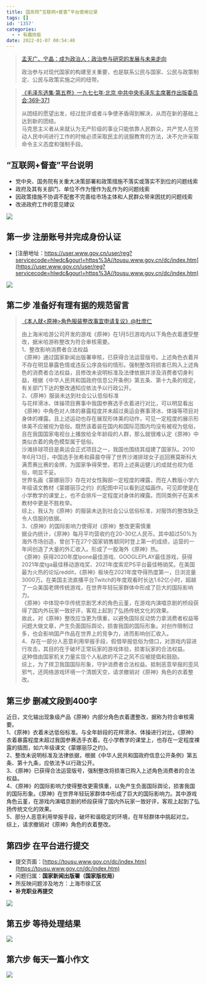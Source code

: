 ```yaml
---
title: 国务院“互联网+督查”平台使用记录
tags: []
id: '1357'
categories:
  - - 有趣技能
date: 2022-01-07 00:54:40
---
```


> [孟天广、宁晶：成为政治人：政治参与研究的发展与未来走向](https://www.dps.tsinghua.edu.cn/info/1114/2437.htm)
> 
> 政治参与对现代国家的构建至关重要，也是联系公民与国家、公民与政策制定、公民与政策实施之间的纽带。

> [《毛泽东选集·第五卷》一九七七年·北京 中共中央毛泽东主席著作出版委员会:369-371](https://limour.lanzouo.com/ixtoVygvwad)
> 
> 从团结的愿望出发，经过批评或者斗争使矛盾得到解决，从而在新的基础上达到新的团结。  
> 马克思主义者从来就认为无产阶级的事业只能依靠人民群众，共产党人在劳动人民中间进行工作的时候必须采取民主的说服教育的方法，决不允许采取命令主义态度和强制手段。

## “互联网+督查”平台说明

*   党中央、国务院有关重大决策部署和政策措施不落实或落实不到位的问题线索
*   政府及其有关部门、单位不作为慢作为乱作为的问题线索
*   因政策措施不协调不配套不完善给市场主体和人民群众带来困扰的问题线索
*   改进政府工作的意见建议

[![](https://img.limour.top/archives_2023/blog_wp/2022/01/image-1-edited.webp)](https://img.limour.top/archives_2023/blog_wp/2022/01/image-1.webp)

## 第一步 注册账号并完成身份认证

*   [注册地址：https://user.www.gov.cn/user/reg?servicecode=hlwdc&gourl=https%3A//tousu.www.gov.cn/dc/index.htm](https://user.www.gov.cn/user/reg?servicecode=hlwdc&gourl=https%3A//tousu.www.gov.cn/dc/index.htm)

[![](https://img.limour.top/archives_2023/blog_wp/2022/01/image.webp)](https://img.limour.top/archives_2023/blog_wp/2022/01/image.webp)

## 第二步 准备好有理有据的规范留言

> [《本人就<原神>角色服装整改事宜申请复议》@杜庶仁](https://www.zhihu.com/question/509914184/answer/2299950869)
> 
> 由上海米哈游公司开发的游戏《原神》在1月5日游戏内以下角色衣着遭受整改，据米哈游称整改为符合审核需要。  
> 1、整改影响消费者合法权益  
> 《原神》通过国家新闻出版署审核，已获得合法运营版号。上述角色衣着并不存在明显暴露色情或违反公序良俗的情形。强制整改将损害已购入上述角色的消费者合法权益，且修改未说明标准及法律依据并涉及消费者切身利益，根据《中华人民共和国政府信息公开条例》第五条、第十九条的规定，有关部门下达的整改通知应依法予以行政公开。  
> 2、《原神》服装未达到社会公认低俗标准  
> 与花样滑冰、体操项目赛事中我国参赛选手衣着进行对比，可以明显看出《原神》中角色对人体的暴露程度并未超过奥运会赛事滑冰、体操等项目对身体的裸露。且上述运动也存在展现形体美的动作，可见一定程度的展示形体美不应被视为低俗。既然该着装在国内和国际范围内均没有被视为低俗，且在我国国家电视台上播放给全年龄段的人群，那么就很难认定《原神》中类似衣着的角色模型属于低俗。  
> 沙滩排球项目是奥运会正式项目之一，我国也围绕其组建了国家队。2010年6月13日，中国选手张希和薛晨夺得了世界沙滩排球女子巡回赛莫斯科大满贯赛比赛的金牌，为国家争得荣誉。若将上述奥运健儿的成就也视为低俗，明显不妥。  
> 世界名画《蒙娜丽莎》存在对女性胸部一定程度的裸露，而在人教版小学六年级语文教材《蒙娜丽莎之约》的配图中可以看到这幅画作。可见即使是在小学教学的课堂上，也不会排斥一定程度对身体的裸露。而同类例子在美术教材中更是不胜枚举。  
> 综上，我认为《原神》的服装未达到社会公认低俗标准，对服饰的整改缺乏令人信服的依据。  
> 3、《原神》的国际影响力使得对《原神》整改更需慎重  
> 据业内统计，《原神》每月平均营收约在20-30亿人民币。其中超过50%为海外市场创造，曾创下在27个国家销售额同时登上第一的成绩，运营的一年间创造了大量的外汇收入。形成了一股海外《原神》热。  
> 《原神》获得2020年度Ipone最佳游戏、GOOGLEPLAY最佳游戏，获得2021年度tga最佳移动游戏奖、2021年度索尼PS平台最佳畅销奖。在美国最为火热的论坛reddit，《原神》板块在2021年度夺得热度第一，日浏览量3000万。在美国主流直播平台Twitch的年度观看时长达1.62亿小时，超越了一众美国老牌传统游戏，在世界年轻玩家群体中形成了巨大的国际影响力。  
> 《原神》中体现中华传统京剧艺术的角色云堇，在游戏内演唱京剧的桥段获得了国内外玩家一致好评，客观上起到了弘扬传统文化的效果。  
> 故此，对《原神》整改应当更为慎重，以避免国际反动势力拿消费者权益等问题大做文章，产生负面国际舆论，损害我国的国际形象。对创作限制过多，也会影响国产作品在世界上的竞争力，进而影响创汇收入。  
> 4、存在一部分人恶意利用举报手段，假借举报低俗为借口，对游戏内容进行攻击，其目的在于破坏正常玩家的游戏体验，损害玩家的合法权益。  
> 这种借由国家机关力量实现个人私欲的不正之风不应被提倡和鼓励。  
> 综上，为了捍卫我国国际形象，守护消费者合法权益。抵制恶意举报的歪风邪气，还网络游戏环境一个清朗天空，请求撤销对《原神》角色的衣着整改。

## 第三步 删减文段到400字

近日，文化输出现象级产品《原神》内部分角色衣着遭整改，据称为符合审核需要。  
1、《原神》衣着未达低俗标准。与全年龄段的花样滑冰、体操进行对比，《原神》衣着暴露程度未超过我国参赛选手衣着。在小学教学的课堂上，也存在一定程度裸露的插图，如六年级课文《蒙娜丽莎之约》。  
2、整改未说明标准及法律依据，根据《中华人民共和国政府信息公开条例》第五条、第十九条，应依法予以行政公开。  
3、《原神》已获得合法运营版号，强制整改将损害已购入上述角色消费者的合法权益。  
4、《原神》的国际影响力使得整改更需慎重，以免产生负面国际舆论，损害我国的国际形象。《原神》在世界年轻玩家群体中形成了巨大的国际影响力。其中游戏角色云堇，在游戏内演唱京剧的桥段获得了国内外玩家一致好评，客观上起到了弘扬传统文化的效果。  
5、部分人恶意利用举报手段，破坏和谐稳定的环境，在年轻群体中挑起对立。  
综上，请求撤销对《原神》角色的衣着整改。

## 第四步 在平台进行提交

*   提交页面：[https://tousu.www.gov.cn/dc/index.htm](https://tousu.www.gov.cn/dc/index.htm)
*   问题归属：**国家新闻出版署（国家版权局）**
*   所反映问题涉及地方：上海市徐汇区
*   **补充职业再提交**

[![](https://img.limour.top/archives_2023/blog_wp/2022/01/image-2.webp)](https://img.limour.top/archives_2023/blog_wp/2022/01/image-2.webp)

## 第五步 等待处理结果

[![](https://img.limour.top/archives_2023/blog_wp/2022/01/image-3-edited.webp)](https://img.limour.top/archives_2023/blog_wp/2022/01/image-3.webp)

## 第六步 每天一篇小作文

[![](https://img.limour.top/archives_2023/blog_wp/2022/01/image-9.webp)](https://img.limour.top/archives_2023/blog_wp/2022/01/image-9.webp)